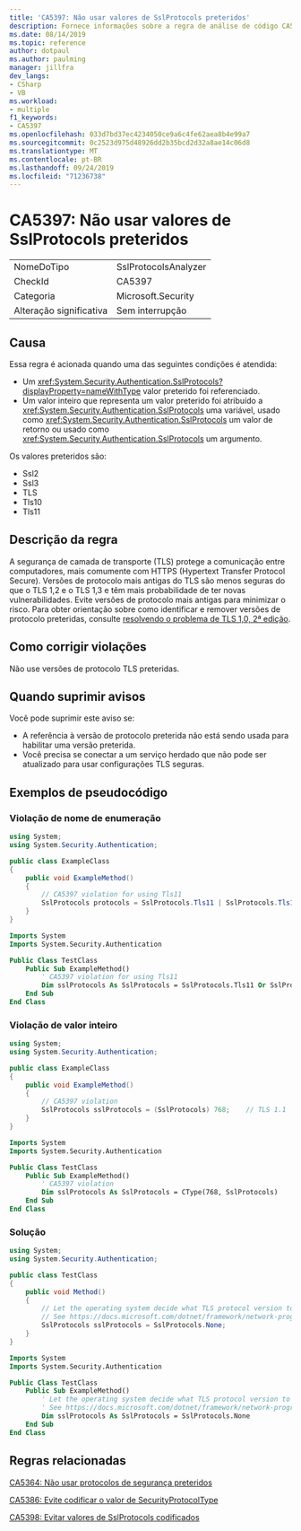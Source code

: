 ```yaml
---
title: 'CA5397: Não usar valores de SslProtocols preteridos'
description: Fornece informações sobre a regra de análise de código CA5397, incluindo causas, como corrigir violações e quando suprimir.
ms.date: 08/14/2019
ms.topic: reference
author: dotpaul
ms.author: paulming
manager: jillfra
dev_langs:
- CSharp
- VB
ms.workload:
- multiple
f1_keywords:
- CA5397
ms.openlocfilehash: 033d7bd37ec4234050ce9a6c4fe62aea8b4e99a7
ms.sourcegitcommit: 0c2523d975d48926dd2b35bcd2d32a8ae14c06d8
ms.translationtype: MT
ms.contentlocale: pt-BR
ms.lasthandoff: 09/24/2019
ms.locfileid: "71236738"
---
```

# <a name="ca5397-do-not-use-deprecated-sslprotocols-values"></a>CA5397: Não usar valores de SslProtocols preteridos

|||
|-|-|
|NomeDoTipo|SslProtocolsAnalyzer|
|CheckId|CA5397|
|Categoria|Microsoft.Security|
|Alteração significativa|Sem interrupção|

## <a name="cause"></a>Causa

Essa regra é acionada quando uma das seguintes condições é atendida:
- Um <xref:System.Security.Authentication.SslProtocols?displayProperty=nameWithType> valor preterido foi referenciado.
- Um valor inteiro que representa um valor preterido foi atribuído a <xref:System.Security.Authentication.SslProtocols> uma variável, usado como <xref:System.Security.Authentication.SslProtocols> um valor de retorno ou usado como <xref:System.Security.Authentication.SslProtocols> um argumento.

Os valores preteridos são:
- Ssl2
- Ssl3
- TLS
- Tls10
- Tls11

## <a name="rule-description"></a>Descrição da regra

A segurança de camada de transporte (TLS) protege a comunicação entre computadores, mais comumente com HTTPS (Hypertext Transfer Protocol Secure). Versões de protocolo mais antigas do TLS são menos seguras do que o TLS 1,2 e o TLS 1,3 e têm mais probabilidade de ter novas vulnerabilidades. Evite versões de protocolo mais antigas para minimizar o risco. Para obter orientação sobre como identificar e remover versões de protocolo preteridas, consulte [resolvendo o problema de TLS 1,0, 2ª edição](/security/solving-tls1-problem).

## <a name="how-to-fix-violations"></a>Como corrigir violações

Não use versões de protocolo TLS preteridas.

## <a name="when-to-suppress-warnings"></a>Quando suprimir avisos

Você pode suprimir este aviso se:
- A referência à versão de protocolo preterida não está sendo usada para habilitar uma versão preterida.
- Você precisa se conectar a um serviço herdado que não pode ser atualizado para usar configurações TLS seguras.

## <a name="pseudo-code-examples"></a>Exemplos de pseudocódigo

### <a name="enumeration-name-violation"></a>Violação de nome de enumeração

```csharp
using System;
using System.Security.Authentication;

public class ExampleClass
{
    public void ExampleMethod()
    {
        // CA5397 violation for using Tls11
        SslProtocols protocols = SslProtocols.Tls11 | SslProtocols.Tls12;
    }
}
```

```vb
Imports System
Imports System.Security.Authentication

Public Class TestClass
    Public Sub ExampleMethod()
        ' CA5397 violation for using Tls11
        Dim sslProtocols As SslProtocols = SslProtocols.Tls11 Or SslProtocols.Tls12
    End Sub
End Class
```

### <a name="integer-value-violation"></a>Violação de valor inteiro

```csharp
using System;
using System.Security.Authentication;

public class ExampleClass
{
    public void ExampleMethod()
    {
        // CA5397 violation
        SslProtocols sslProtocols = (SslProtocols) 768;    // TLS 1.1
    }
}
```

```vb
Imports System
Imports System.Security.Authentication

Public Class TestClass
    Public Sub ExampleMethod()
        ' CA5397 violation
        Dim sslProtocols As SslProtocols = CType(768, SslProtocols)   ' TLS 1.1
    End Sub
End Class
```

### <a name="solution"></a>Solução

```csharp
using System;
using System.Security.Authentication;

public class TestClass
{
    public void Method()
    {
        // Let the operating system decide what TLS protocol version to use.
        // See https://docs.microsoft.com/dotnet/framework/network-programming/tls
        SslProtocols sslProtocols = SslProtocols.None;
    }
}
```

```vb
Imports System
Imports System.Security.Authentication

Public Class TestClass
    Public Sub ExampleMethod()
        ' Let the operating system decide what TLS protocol version to use.
        ' See https://docs.microsoft.com/dotnet/framework/network-programming/tls
        Dim sslProtocols As SslProtocols = SslProtocols.None
    End Sub
End Class
```

## <a name="related-rules"></a>Regras relacionadas

[CA5364: Não usar protocolos de segurança preteridos](ca5364.md)

[CA5386: Evite codificar o valor de SecurityProtocolType](ca5386.md)

[CA5398: Evitar valores de SslProtocols codificados](ca5398.md)
